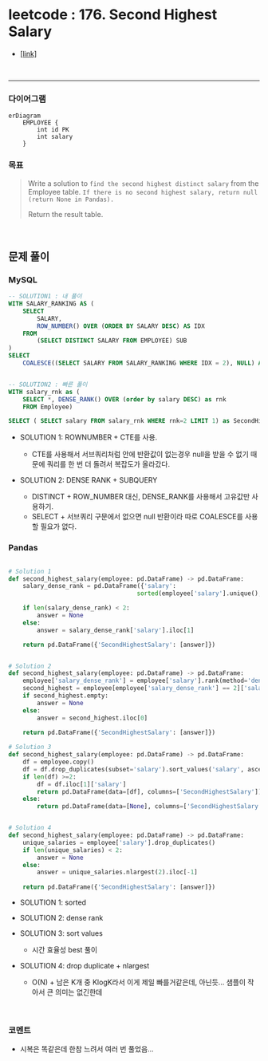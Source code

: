 leetcode : 176. Second Highest Salary
===

* [[link]](https://leetcode.com/problems/second-highest-salary/description/)
<br>

---

### 다이어그램
```mermaid
erDiagram
    EMPLOYEE {
        int id PK
        int salary
    }

```

### 목표
> Write a solution to `find the second highest distinct salary` from the Employee table. `If there is no second highest salary, return null (return None in Pandas).`
>
>Return the result table.

<br>

## 문제 풀이

### **MySQL**
```SQL
-- SOLUTION1 : 내 풀이
WITH SALARY_RANKING AS (
    SELECT 
        SALARY,
        ROW_NUMBER() OVER (ORDER BY SALARY DESC) AS IDX
    FROM
        (SELECT DISTINCT SALARY FROM EMPLOYEE) SUB
)
SELECT 
    COALESCE((SELECT SALARY FROM SALARY_RANKING WHERE IDX = 2), NULL) AS SecondHighestSalary;


-- SOLUTION2 : 빠른 풀이
WITH salary_rnk as (
    SELECT *, DENSE_RANK() OVER (order by salary DESC) as rnk
    FROM Employee)

SELECT ( SELECT salary FROM salary_rnk WHERE rnk=2 LIMIT 1) as SecondHighestSalary
```

* SOLUTION 1: ROWNUMBER + CTE를 사용.
  * CTE를 사용해서 서브쿼리처럼 안에 반환값이 없는경우 null을 받을 수 없기 때문에 쿼리를 한 번 더 돌려서 복잡도가 올라갔다.
  
* SOLUTION 2: DENSE RANK + SUBQUERY
  * DISTINCT + ROW_NUMBER 대신, DENSE_RANK를 사용해서 고유값만 사용하기.
  * SELECT + 서브쿼리 구문에서 없으면 null 반환이라 따로 COALESCE를 사용할 필요가 없다.
  
### **Pandas**
```python

# Solution 1
def second_highest_salary(employee: pd.DataFrame) -> pd.DataFrame:
    salary_dense_rank = pd.DataFrame({'salary':
                                    sorted(employee['salary'].unique(),reverse=True)})

    if len(salary_dense_rank) < 2:
        answer = None
    else:
        answer = salary_dense_rank['salary'].iloc[1]

    return pd.DataFrame({'SecondHighestSalary': [answer]})


# Solution 2
def second_highest_salary(employee: pd.DataFrame) -> pd.DataFrame:
    employee['salary_dense_rank'] = employee['salary'].rank(method='dense', ascending=False)
    second_highest = employee[employee['salary_dense_rank'] == 2]['salary']
    if second_highest.empty:
        answer = None
    else:
        answer = second_highest.iloc[0]
    
    return pd.DataFrame({'SecondHighestSalary': [answer]})

# Solution 3
def second_highest_salary(employee: pd.DataFrame) -> pd.DataFrame:
    df = employee.copy()
    df = df.drop_duplicates(subset='salary').sort_values('salary', ascending=False)
    if len(df) >=2:
        df = df.iloc[1]['salary']
        return pd.DataFrame(data=[df], columns=['SecondHighestSalary'])
    else:
        return pd.DataFrame(data=[None], columns=['SecondHighestSalary'])


# Solution 4
def second_highest_salary(employee: pd.DataFrame) -> pd.DataFrame:
    unique_salaries = employee['salary'].drop_duplicates()
    if len(unique_salaries) < 2:
        answer = None
    else:
        answer = unique_salaries.nlargest(2).iloc[-1]
    
    return pd.DataFrame({'SecondHighestSalary': [answer]})
```

* SOLUTION 1: sorted
 
* SOLUTION 2: dense rank
  
* SOLUTION 3: sort values
    * 시간 효율성 best 풀이

* SOLUTION 4: drop duplicate + nlargest
  * O(N) + 남은 K개 중 KlogK라서 이게 제일 빠를거같은데, 아닌듯... 샘플이 작아서 큰 의미는 없긴한데

<br>

### **코멘트**
* 시복은 똑같은데 한참 느려서 여러 번 풀었음...
